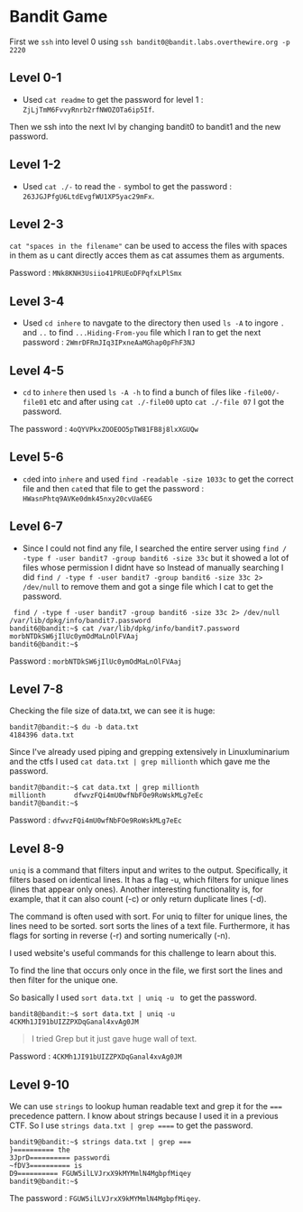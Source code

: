 # Bandit Game

First we `ssh` into level 0 using `ssh bandit0@bandit.labs.overthewire.org -p 2220`

## Level 0-1
 
 * Used `cat readme` to get the password for level 1 :
  `ZjLjTmM6FvvyRnrb2rfNWOZOTa6ip5If`.

  Then we ssh into the next lvl by changing bandit0 to bandit1 and the new password.

## Level 1-2

* Used `cat ./-` to read the `-` symbol to get the password : `263JGJPfgU6LtdEvgfWU1XP5yac29mFx`.
  
## Level 2-3

`cat "spaces in the filename"` can be used to access the files with spaces in them as u cant directly acces them as cat assumes them as arguments.

Password : `MNk8KNH3Usiio41PRUEoDFPqfxLPlSmx`

## Level 3-4

* Used `cd inhere` to navgate to the directory then used `ls -A` to ingore `.` and `..` to find `...Hiding-From-you` file which I ran to get the next password : `2WmrDFRmJIq3IPxneAaMGhap0pFhF3NJ`

## Level 4-5 

* `cd` to `inhere` then used `ls -A -h` to find a bunch of files like `-file00/-file01` etc and after using `cat ./-file00` upto `cat ./-file 07` I got the password.

The password : `4oQYVPkxZOOEOO5pTW81FB8j8lxXGUQw` 

## Level 5-6

* `cd`ed into `inhere` and used `find -readable -size 1033c` to get the correct file and then `cat`ed that file to get the password : `HWasnPhtq9AVKe0dmk45nxy20cvUa6EG`

## Level 6-7

* Since I could not find any file, I searched the entire server using `find / -type f -user bandit7 -group bandit6 -size 33c`
but it showed a lot of files whose permission I didnt have so Instead of manually searching I did `find / -type f -user bandit7 -group bandit6 -size 33c 2> /dev/null` to remove them and got a singe file which I cat to get the password.

```
 find / -type f -user bandit7 -group bandit6 -size 33c 2> /dev/null
/var/lib/dpkg/info/bandit7.password
bandit6@bandit:~$ cat /var/lib/dpkg/info/bandit7.password
morbNTDkSW6jIlUc0ymOdMaLnOlFVAaj
bandit6@bandit:~$
```
Password : `morbNTDkSW6jIlUc0ymOdMaLnOlFVAaj`

## Level 7-8

Checking the file size of data.txt, we can see it is huge:

```
bandit7@bandit:~$ du -b data.txt 
4184396 data.txt
```
Since I've already used piping and grepping extensively in Linuxluminarium and the ctfs I used `cat data.txt | grep millionth` which gave me the password.

```
bandit7@bandit:~$ cat data.txt | grep millionth
millionth       dfwvzFQi4mU0wfNbFOe9RoWskMLg7eEc
bandit7@bandit:~$
```

Password : `dfwvzFQi4mU0wfNbFOe9RoWskMLg7eEc`

## Level 8-9 

`uniq` is a command that filters input and writes to the output. Specifically, it filters based on identical lines. It has a flag -u, which filters for unique lines (lines that appear only ones). Another interesting functionality is, for example, that it can also count (-c) or only return duplicate lines (-d).

The command is often used with sort. For uniq to filter for unique lines, the lines need to be sorted. sort sorts the lines of a text file. Furthermore, it has flags for sorting in reverse (-r) and sorting numerically (-n).

I used website's useful commands for this challenge to learn about this.

To find the line that occurs only once in the file, we first sort the lines and then filter for the unique one.

So basically I used `sort data.txt | uniq -u ` to get the password.

```
bandit8@bandit:~$ sort data.txt | uniq -u
4CKMh1JI91bUIZZPXDqGanal4xvAg0JM
```
>I tried Grep but it just gave huge wall of text.

Password : `4CKMh1JI91bUIZZPXDqGanal4xvAg0JM`

## Level 9-10

We can use `strings` to lookup human readable text and grep it for the `===` precedence pattern.
I know about strings because I used it in a previous CTF.
So I use `strings data.txt | grep ====` to get the password.

```
bandit9@bandit:~$ strings data.txt | grep ===
}========== the
3JprD========== passwordi
~fDV3========== is
D9========== FGUW5ilLVJrxX9kMYMmlN4MgbpfMiqey
bandit9@bandit:~$
```

The password : `FGUW5ilLVJrxX9kMYMmlN4MgbpfMiqey`.



